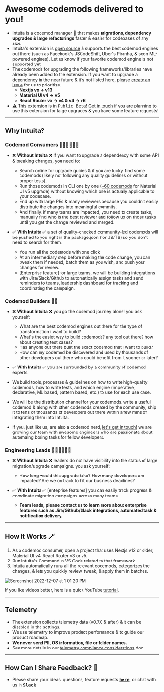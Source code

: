# Awesome codemods delivered to you!

- Intuita is a codemod manager 🤖 that makes **migrations, dependency upgrades & large refactorings** faster & easier for codebases of any size.
- Intuita's extension is [open source](https://github.com/intuita-inc/intuita-vscode-extension) & supports the best codemod engines out there (such as Facebook's JSCodeShift, Uber's Piranha, & soon ML-powered engines). Let us know if your favorite codemod engine is not supported yet.
- The codemods for upgrading the following frameworks/libraries have already been added to the extension. If you want to upgrade a dependency in the near future & it's not listed here, please [create an issue](https://github.com/intuita-inc/intuita-vscode-extension/issues/new) for us to prioritize.
  - **Nextjs vx → v13**  
  - **Material UI v4 → v5** 
  - **React Router vx → v4 & v4 → v6** 
- ⚠️ This extension is in <kbd>Public Beta</kbd>! [Get in touch](https://join.slack.com/t/intuita-inc/shared_invite/zt-1bjj5exxi-95yPfWi71HcO2p_sS5L2wA) if you are planning to use this extension for large upgrades & you have some feature requests!


---

## Why Intuita?

### Codemod Consumers 🧑🏾‍💻👩🏻‍💻
- ❌ **Without Intuita** ❌ if you want to upgrade a dependency with some API & breaking changes, you need to:
  - Search online for upgrade guides & if you are lucky, find some codemods (likely not following any quality guidelines or without proper tests).
  - Run those codemods in CLI one by one ([~60 codemods](https://github.com/mui/material-ui/tree/master/packages/mui-codemod/src/v5.0.0) for Material UI v5 upgrade) without knowing which one is actually applicable to your codebase.
  - End up with large PRs & many reviewers because you couldn't easily distribute the changes into meaningful commits.
  - And finally, if many teams are impacted, you need to create tasks, manually find who is the best reviewer and follow up on those tasks until you get the change reviewed and merged.

- ✅ **With Intuita** ✅ a set of quality-checked community-led codemods will be pushed to you right in the package.json (for JS/TS) so you don't need to search for them. 
  - You run all the codemods with one click
  - At an intermediary step before making the code change, you can tweak them if needed, batch them as you wish, and push your changes for review.
  - [Enterprise feature] for large teams, we will be building integrations with Jira/Slack/Github to automatically assign tasks and send reminders to teams, leadership dashboard for tracking and coordinating the campaign.

### Codemod Builders 🥷🏼
- ❌ **Without Intuita** ❌ you go the codemod journey alone! you ask yourself:
  - What are the best codemod engines out there for the type of transformation i want to build?
  - What's the easiet way to build codemods? any tool out there? how about creating test cases?
  - Has anyone out there built the exact codemod that I want to build?
  - How can my codemod be discovered and used by thousands of other developers out there who could benefit from it sooner or later?
 
 - ✅ **With Intuita** ✅ you are surrounded by a community of codemod experts
  - We build tools, processes & guidelines on how to write high-quality codemods, how to write tests, and which engine (imperative, declarative, ML based, pattern based, etc.) to use for each use case. 
  - We will be the distribution channel for your codemods. write a useful codemod & along with other codemods created by the community, ship it to tens of thousands of developers out there within a few mins of integrating them into Intuita. 
  - If you, just like us, are also a codemod nerd, [let's get in touch!](https://join.slack.com/t/intuita-inc/shared_invite/zt-1bjj5exxi-95yPfWi71HcO2p_sS5L2wA) we are growing our team with awesome engineers who are passionate about automaing boring tasks for fellow developers.


### Engineering Leads 👩🏾‍💼👨🏻‍💼
- ❌ **Without Intuita** ❌ leaders do not have visibility into the status of large migration/upgrade campaigns. you ask yourself:
  - How long would this upgrade take? How many developers are impacted? Are we on track to hit our business deadlines?

- ✅ **With Intuita** ✅ [enteprise features] you can easily track progress & coordinate migration campaigns across many teams.
  - **Team leads, please contact us to learn more about enterprise features such as Jira/Github/Slack integrations, automated task & notification delivery.**

---

## How It Works 🪄

1. As a codemod consumer, open a project that uses Nextjs v12 or older, Material UI v4, React Router v3 or v5.
2. Run Intuita's Command in VS Code related to that framework.
3. Intuita automatically runs all the relevant codemods, categorizes the changes, & lets you quickly review, tweak, & apply them in batches.

![Screenshot 2022-12-07 at 1 01 20 PM](https://user-images.githubusercontent.com/78109534/206294943-1dc51334-15d5-4a5f-8b9c-a701cab0ccca.png)

If you like videos better, here is a quick YouTube [tutorial](https://www.youtube.com/watch?v=pEGdu-cpu5k).

---
## Telemetry
- The extension collects telemetry data (v0.7.0 & after) & it can be disabled in the settings.
- We use telemetry to improve product performance & to guide our product roadmap.
- **We never send PII, OS information, file or folder names.**  
- See more details in our [telemetry compliance considerations](https://intuita.quip.com/ntdTAusXcdUJ/Telemetry-Compliance) doc.

---
## How Can I Share Feedback? 🎁

- Please share your ideas, questions, feature requests <kbd>[**here**](https://feedback.intuita.io/feature-requests)</kbd>, or chat with us in <kbd>[**Slack**](https://join.slack.com/t/intuita-inc/shared_invite/zt-1bjj5exxi-95yPfWi71HcO2p_sS5L2wA)</kbd>
<br>  
</br>
